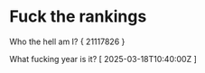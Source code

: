# Fuck the rankings

Who the hell am I?
{ 21117826 }

What fucking year is it?
[ 2025-03-18T10:40:00Z ]
